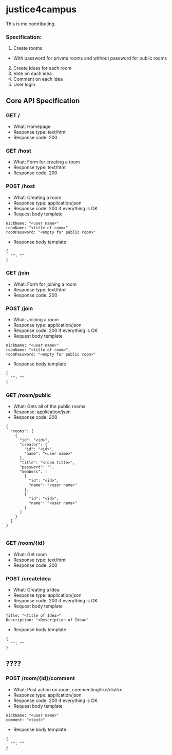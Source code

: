# justice4campus  
This is me contributing.  


### Specification:
  1) Create rooms
  - With password for private rooms and without password for public rooms
  2) Create ideas for each room
  3) Vote on each idea
  4) Comment on each idea
  5) User login
  
  
  
## Core API Specification

### GET /

* What: Homepage
* Response type: text/html
* Response code: 200


### GET /host
* What: Form for creating a room
* Response type: text/html
* Response code: 200

### POST /host

* What: Creating a room
* Response type: application/json
* Response code: 200 if everything is OK
* Request body template

```
nickName: "<user name>"
roomName: "<title of room>"
roomPassword: "<empty for public room>"
```

* Response body template

```
{
  "": ""
}
```
### GET /join
* What: Form for joining a room
* Response type: text/html
* Response code: 200

### POST /join

* What: Joining a room
* Response type: application/json
* Response code: 200 if everything is OK
* Request body template

```
nickName: "<user name>"
roomName: "<title of room>",
roomPassword: "<empty for public room>"
```

* Response body template

```
{
  "": ""
}
```
### GET /room/public
* What: Gets all of the public rooms
* Response: application/json
* Response code: 200
```
{
  "rooms": [
    {
      "id": "<id>",
      "creator": {
        "id": "<id>",
        "name": "<user name>"
      },
      "title": "<room title>",
      "password": "",
      "members": [
        {
          "id": "<id>",
          "name": "<user name>"
        },
        {
          "id": "<id>",
          "name": "<user name>"
        }
      ]
    }
  ]
}


```



### GET /room/{id}
* What: Get room
* Response type: text/html
* Response code: 200

### POST /createIdea
* What: Creating a Idea
* Response type: application/json
* Response code: 200 if everything is OK
* Request body template

```
Title: "<Title of Idea>"
Description: "<Description of Idea>"
```

* Response body template

```
{
  "": ""
}
```

## ???? 
### POST /room/{id}/comment

* What: Post action on room, commenting/like/dislike
* Response type: application/json
* Response code: 200 if everything is OK
* Request body template

```
nickName: "<user name>"
comment: "<text>"
```

* Response body template

```
{
  "": ""
}
```

